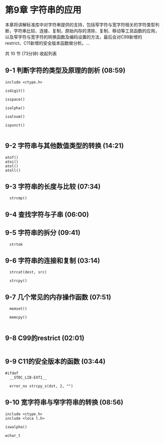 # 第9章 字符串的应用
本章将讲解标准库中对字符串提供的支持，包括窄字符与宽字符相关的字符类型判断，字符串比较、连接、复制，原始内存的清除、复制、移动等工具函数的应用，以及窄字符与宽字符的转换函数及编码设置的方法，最后会对C99新增的restrict、C11新增的安全版本函数做分析。...

共 10 节 (73分钟) 收起列表

## 9-1 判断字符的类型及原理的剖析 (08:59)
```
include <ctype.h>

isdigit()

isspace()

isalpha()

isalnum()

ispunct()


```
## 9-2 字符串与其他数值类型的转换 (14:21)
```
atof()
atoi()
atol()
atoll()

```


## 9-3 字符串的长度与比较 (07:34)
```
  strcmp()
```
## 9-4 查找字符与子串 (06:00)

## 9-5 字符串的拆分 (09:41)
```
  strtok
```
## 9-6 字符串的连接和复制 (03:14)
```
  strcat(dest, src)

  strcpy()
```
## 9-7 几个常见的内存操作函数 (07:51)
```
  memset()

  memcpy()


```
## 9-8 C99的restrict (02:01)
```

```

## 9-9 C11的安全版本的函数 (03:44)
```
#ifdef
  __STDC_LIB-EXT1__

  error_no strcpy_s(dst, 2, "")
```

## 9-10 宽字符串与窄字符串的转换 (08:56)

```
include <ctype.h>
include <loca l.h>

iswalpha()

wchar_t

```